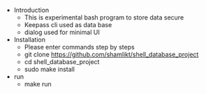 * Introduction
  - This is experimental bash program to store data secure
  - Keepass cli used as data base
  - dialog used for minimal UI
* Installation
  - Please enter commands step by steps
  - git clone https://github.com/shamlikt/shell_database_project
  - cd shell_database_project
  - sudo make install
* run
  - make run
